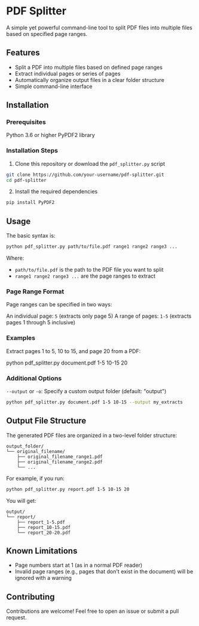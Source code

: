 # PDF Splitter
A simple yet powerful command-line tool to split PDF files into multiple files based on specified page ranges.

## Features
- Split a PDF into multiple files based on defined page ranges
- Extract individual pages or series of pages
- Automatically organize output files in a clear folder structure
- Simple command-line interface

## Installation
### Prerequisites

Python 3.6 or higher
PyPDF2 library

### Installation Steps

1. Clone this repository or download the `pdf_splitter.py` script
```bash
git clone https://github.com/your-username/pdf-splitter.git
cd pdf-splitter
```

2. Install the required dependencies
```bash
pip install PyPDF2
```

## Usage
The basic syntax is:
```bash
python pdf_splitter.py path/to/file.pdf range1 range2 range3 ...
```

Where:

- `path/to/file.pdf` is the path to the PDF file you want to split
- `range1 range2 range3 ...` are the page ranges to extract

### Page Range Format
Page ranges can be specified in two ways:

An individual page: `5` (extracts only page 5)
A range of pages: `1-5` (extracts pages 1 through 5 inclusive)

### Examples
Extract pages 1 to 5, 10 to 15, and page 20 from a PDF:

python pdf_splitter.py document.pdf 1-5 10-15 20

### Additional Options
`--output` or `-o`: Specify a custom output folder (default: "output")
```bash
python pdf_splitter.py document.pdf 1-5 10-15 --output my_extracts
```

## Output File Structure
The generated PDF files are organized in a two-level folder structure:
```
output_folder/
└── original_filename/
    ├── original_filename_range1.pdf
    ├── original_filename_range2.pdf
    └── ...
```
For example, if you run:
```bash
python pdf_splitter.py report.pdf 1-5 10-15 20
```

You will get:
```
output/
└── report/
    ├── report_1-5.pdf
    ├── report_10-15.pdf
    └── report_20-20.pdf
```
## Known Limitations

- Page numbers start at 1 (as in a normal PDF reader)
- Invalid page ranges (e.g., pages that don't exist in the document) will be ignored with a warning

## Contributing
Contributions are welcome! Feel free to open an issue or submit a pull request.
